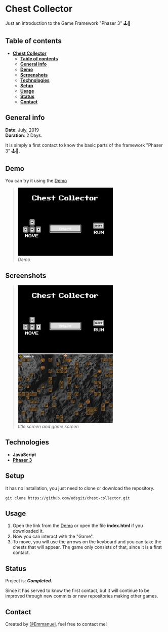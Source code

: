 # **Chest Collector**

Just an introduction to the Game Framework "Phaser 3" 🕹️👾

## **Table of contents**

- [**Chest Collector**](#chest-collector)
  - [**Table of contents**](#table-of-contents)
  - [**General info**](#general-info)
  - [**Demo**](#demo)
  - [**Screenshots**](#screenshots)
  - [**Technologies**](#technologies)
  - [**Setup**](#setup)
  - [**Usage**](#usage)
  - [**Status**](#status)
  - [**Contact**](#contact)

## **General info**

**Date**: July, 2019  
**Duration**: 2 Days.

It is simply a first contact to know the basic parts of the framework "Phaser 3" 🕹️👾.

## **Demo**

You can try it using the [Demo](https://udsgit.github.io/chest-collector)

> <img src="assets/images/readme/demo.gif" width="300"/><br> 
> <i>Demo</i>

## **Screenshots**

> <img src="assets/images/readme/title.jpg" width="300"/>
> <img src="assets/images/readme/game.jpg" width="300"/><br>
> <i>title screen and game screen</i>

## **Technologies**

- **JavaScript**&nbsp;&nbsp;
- [**Phaser 3**](https://phaser.io/)

## **Setup**

It has no installation, you just need to clone or download the repository.

```console
git clone https://github.com/udsgit/chest-collector.git
```

## **Usage**

1. Open the link from the [Demo](https://udsgit.github.io/chest-collector) or open the file **index.html** if you downloaded it.
2. Now you can interact with the "Game".
3. To move, you will use the arrows on the keyboard and you can take the chests that will appear. The game only consists of that, since it is a first contact.

## **Status**

Project is: **_Completed._**

Since it has served to know the first contact, but it will continue to be improved through new commits or new repositories making other games.

## **Contact**

Created by [@Emmanuel](https://www.linkedin.com/in/emagleza/), feel free to contact me!
